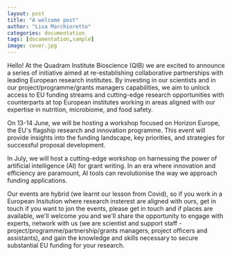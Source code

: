 ```yaml
---
layout: post
title: "A welcome post"
author: "Lisa Marchioretto"
categories: documentation
tags: [documentation,sample]
image: cover.jpg
---
```


Hello! At the Quadram Institute Bioscience (QIB) we are excited to announce a series of initiative aimed at re-establishing collaborative partnerships with leading European research institutes. By investing in our scientists and in our project/programme/grants managers capabilities, we aim to unlock access to EU funding streams and cutting-edge research opportunities with counterparts at top European institutes working in areas aligned with our expertise in nutrition, microbiome, and food safety.

On 13-14 June, we will be hosting a workshop focused on Horizon Europe, the EU's flagship research and innovation programme. This event will provide insights into the funding landscape, key priorities, and strategies for successful proposal development. 

In July, we will host a cutting-edge workshop on harnessing the power of artificial intelligence (AI) for grant writing. In an era where innovation and efficiency are paramount, AI tools can revolutionise the way we approach funding applications.

Our events are hybrid (we learnt our lesson from Covid), so if you work in a European Insitution where research insterest are aligned with ours, get in touch if you want to jon the events, please get in touch and if places are available, we'll welcome you and we'll share the opportunity to engage with experts, network with us (we are scientist and support staff - project/programme/partnership/grants managers, project officers and assistants), and gain the knowledge and skills necessary to secure substantial EU funding for your research.
